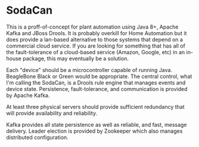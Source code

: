 # SodaCan
This is a proff-of-concept for plant automation using Java 8+, Apache Kafka and JBoss Drools. It is probably overkill for Home Automation but it does provide a lan-based alternative to those systems that depend on a commercial cloud service. If you are looking for something that has all of the fault-tolerance of a cloud-based service (Amazon, Google, etc) in an in-house package, this may eventually be a solution. 

Each "device" should be a microcontroller capable of running Java. BeagleBone Black or Green would be appropriate.
The central control, what I'm calling the SodaCan, is a Drools rule engine that manages events and device state. Persistence, fault-tolerance, and communication is provided by Apache Kafka. 

At least three physical servers should provide sufficient redundancy that will provide availability and reliability. 

Kafka provides all state persistence as well as reliable, and fast, message delivery. Leader election is provided by Zookeeper which also manages distributed configuration.



